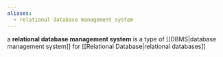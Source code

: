 ```yaml
---
aliases:
  - relational database management system
---
```

a **relational database management system** is a type of [[DBMS|database management system]] for [[Relational Database|relational databases]]